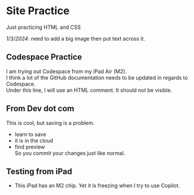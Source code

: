 # Site Practice
Just practicing HTML and CSS  

*1/3/2024*: need to add a big image then put text across it.

## Codespace Practice  
I am trying out Codespace from my iPad Air (M2).  
I think a lot of the GitHub documentation needs to be updated in regards to Codespace.  
Under this line, I will use an HTML comment. It should not be visible.  
<!-- This is a note for myself that will not be visible in the published document. -->
## From Dev dot com  
This is cool, but saving is a problem.  
- learn to save  
- it is in the cloud  
- find preview  
So you commit your changes just like normal.  
## Testing from iPad  
- This iPad has an M2 chip. Yet it is freezing when I try to use Copilot.  